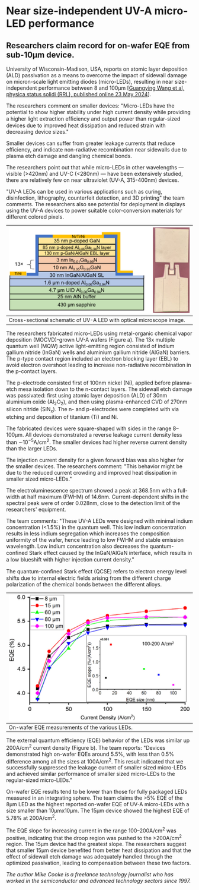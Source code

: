 # Near size-independent UV-A micro-LED performance

## Researchers claim record for on-wafer EQE from sub-10&micro;m device.

University of Wisconsin-Madison, USA, reports on atomic layer deposition (ALD) passivation as a means to overcome the impact of sidewall damage on micron-scale light emitting diodes (micro-LEDs), resulting in near size-independent performance between 8 and 100&micro;m [[Guangying Wang et al, physica status solidi (RRL), published online 23 May 2024](https://doi.org/10.1002/pssr.202400119)].

The researchers comment on smaller devices: "Micro-LEDs have the potential to show higher stability under high current density while providing a higher light extraction efﬁciency and output power than regular-sized devices due to improved heat dissipation and reduced strain with decreasing device sizes."

Smaller devices can suffer from greater leakage currents that reduce efficiency, and indicate non-radiative recombination near sidewalls due to plasma etch damage and dangling chemical bonds.

The researchers point out that while micro-LEDs in other wavelengths &mdash; visible (&gt;420nm) and UV-C (&lt;280nm) &mdash; have been extensively studied, there are relatively few on near ultraviolet (UV-A, 315-400nm) devices.

"UV-A LEDs can be used in various applications such as curing, disinfection, lithography, counterfeit detection, and 3D printing" the team comments. The researchers also see potential for deployment in displays using the UV-A devices to power suitable color-conversion materials for different colored pixels.

![a](a.png) |
--- |
Cross-sectional schematic of UV-A LED with optical microscope image. |

The researchers fabricated micro-LEDs using metal-organic chemical vapor deposition (MOCVD)-grown UV-A wafers (Figure a). The 13x multiple quantum well (MQW) active light-emitting region consisted of indium gallium nitride (InGaN) wells and aluminium gallium nitride (AlGaN) barriers. The p-type contact region included an electron blocking layer (EBL) to avoid electron overshoot leading to increase non-radiative recombination in the p-contact layers.

The p-electrode consisted first of 100nm nickel (Ni), applied before plasma-etch mesa isolation down to the n-contact layers. The sidewall etch damage was passivated: first using atomic layer deposition (ALD) of 30nm aluminium oxide (Al<sub>2</sub>O<sub>2</sub>), and then using plasma-enhanced CVD of 270nm silicon nitride (SiN<sub>x</sub>). The n- and p-electrodes were completed with via etching and deposition of titanium (Ti) and Ni.

The fabricated devices were square-shaped with sides in the range 8&ndash;100&micro;m. All devices demonstrated a reverse leakage current density less than &sim;10<sup>&minus;5</sup>A/cm<sup>2</sup>. The smaller devices had higher reverse current density than the larger LEDs.

The injection current density for a given forward bias was also higher for the smaller devices. The researchers comment: "This behavior might be due to the reduced current crowding and improved heat dissipation in smaller sized micro-LEDs."

The electroluminescence spectrum showed a peak at 368.5nm with a full-width at half maximum (FWHM) of 14.6nm. Current-dependent shifts in the spectral peak were of order 0.028nm, close to the detection limit of the researchers' equipment.

The team comments: "These UV-A LEDs were designed with minimal indium concentration (&lt;1.5%) in the quantum well. This low indium concentration results in less indium segregation which increases the composition uniformity of the wafer, hence leading to low FWHM and stable emission wavelength. Low indium concentration also decreases the quantum-conﬁned Stark effect caused by the InGaN/AlGaN interface, which results in a low blueshift with higher injection current density."

The quantum-conﬁned Stark effect (QCSE) refers to electron energy level shifts due to internal electric fields arising from the different charge polarization of the chemical bonds between the different alloys.

![b](b.png) |
--- |
On-wafer EQE measurements of the various LEDs. |

The external quantum efficiency (EQE) behavior of the LEDs was similar up 200A/cm<sup>2</sup> current density (Figure b). The team reports: "Devices demonstrated high on-wafer EQEs around 5.5%, with less than 0.5% difference among all the sizes at 100A/cm<sup>2</sup>. This result indicated that we successfully suppressed the leakage current of smaller sized micro-LEDs and achieved similar performance of smaller sized micro-LEDs to the regular-sized micro-LEDs."

On-wafer EQE results tend to be lower than those for fully packaged LEDs measured in an integrating sphere. The team claims the &gt;5% EQE of the 8&micro;m LED as the highest reported on-wafer EQE of UV-A micro-LEDs with a size smaller than 10&micro;mx10&micro;m. The 15&micro;m device showed the highest EQE of 5.78% at 200A/cm<sup>2</sup>.

The EQE slope for increasing current in the range 100&ndash;200A/cm<sup>2</sup> was positive, indicating that the droop region was pushed to the &gt;200A/cm<sup>2</sup> region. The 15&micro;m device had the greatest slope. The researchers suggest that smaller 15&micro;m device benefited from better heat dissipation and that the effect of sidewall etch damage was adequately handled through the optimized passivation, leading to compensation between these two factors.

_The author Mike Cooke is a freelance technology journalist who has worked in the semiconductor and advanced technology sectors since 1997._
